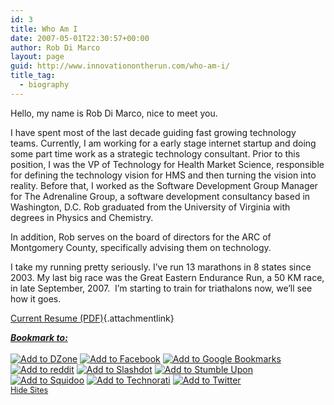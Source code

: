 ```yaml
---
id: 3
title: Who Am I
date: 2007-05-01T22:30:57+00:00
author: Rob Di Marco
layout: page
guid: http://www.innovationontherun.com/who-am-i/
title_tag:
  - biography
---
```

Hello, my name is Rob Di Marco, nice to meet you.

I have spent most of the last decade guiding fast growing technology teams. Currently, I am working for a early stage internet startup and doing some part time work as a strategic technology consultant. Prior to this position, I was the VP of Technology for Health Market Science, responsible for defining the technology vision for HMS and then turning the vision into reality. Before that, I worked as the Software Development Group Manager for The Adrenaline Group, a software development consultancy based in Washington, D.C. Rob graduated from the University of Virginia with degrees in Physics and Chemistry.

In addition, Rob serves on the board of directors for the ARC of Montgomery County, specifically advising them on technology.

I take my running pretty seriously. I&#8217;ve run 13 marathons in 8 states since 2003. My last big race was the Great Eastern Endurance Run, a 50 KM race, in late September, 2007.&nbsp; I&#8217;m starting to train for triathalons now, we&#8217;ll see how it goes.

[Current Resume (PDF)](http://www.innovationontherun.com/wp-content/uploads/2007/08/dimarcorobert.pdf){.attachmentlink}

<!-- Social Bookmarks BEGIN -->

<div class="social_bookmark">
  <a title="Click me to see the sites." href="#" onclick="$$('div.d3').each( function(e) { e.visualEffect('slide_down',{duration:2.5}) }); return false;"><strong><em>Bookmark to:</em></strong></a> <br /> 
  
  <div class="d3" style="overflow:hidden">
    <br /> <a onclick="window.open(this.href, '_blank', 'scrollbars=yes,menubar=no,height=600,width=750,resizable=yes,toolbar=no,location=no,status=no'); return false;" href="http://www.dzone.com/links/add.html?description=Who+Am+I&url=http%3A%2F%2Fwww.innovationontherun.com%2Fwho-am-i%2F&title=Who+Am+I" rel="nofollow" title="Add to&nbsp;DZone"><img class="social_img" src="http://www.innovationontherun.com/wp-content/plugins/social-bookmarks/images/dzone.png" title="Add to&nbsp;DZone" alt="Add to&nbsp;DZone" /></a> <a onclick="window.open(this.href, '_blank', 'scrollbars=yes,menubar=no,height=600,width=750,resizable=yes,toolbar=no,location=no,status=no'); return false;" href="http://www.facebook.com/sharer.php?u=http%3A%2F%2Fwww.innovationontherun.com%2Fwho-am-i%2F" rel="nofollow" title="Add to&nbsp;Facebook"><img class="social_img" src="http://www.innovationontherun.com/wp-content/plugins/social-bookmarks/images/facebook.png" title="Add to&nbsp;Facebook" alt="Add to&nbsp;Facebook" /></a> <a onclick="window.open(this.href, '_blank', 'scrollbars=yes,menubar=no,height=600,width=750,resizable=yes,toolbar=no,location=no,status=no'); return false;" href="http://www.google.com/bookmarks/mark?op=edit&output=popup&bkmk=http%3A%2F%2Fwww.innovationontherun.com%2Fwho-am-i%2F&title=Who+Am+I" rel="nofollow" title="Add to&nbsp;Google Bookmarks"><img class="social_img" src="http://www.innovationontherun.com/wp-content/plugins/social-bookmarks/images/google.png" title="Add to&nbsp;Google Bookmarks" alt="Add to&nbsp;Google Bookmarks" /></a> <a onclick="window.open(this.href, '_blank', 'scrollbars=yes,menubar=no,height=600,width=750,resizable=yes,toolbar=no,location=no,status=no'); return false;" href="http://reddit.com/submit?url=http%3A%2F%2Fwww.innovationontherun.com%2Fwho-am-i%2F&title=Who+Am+I" rel="nofollow" title="Add to&nbsp;reddit"><img class="social_img" src="http://www.innovationontherun.com/wp-content/plugins/social-bookmarks/images/reddit.png" title="Add to&nbsp;reddit" alt="Add to&nbsp;reddit" /></a> <a onclick="window.open(this.href, '_blank', 'scrollbars=yes,menubar=no,height=600,width=750,resizable=yes,toolbar=no,location=no,status=no'); return false;" href="http://slashdot.org/bookmark.pl?url=http%3A%2F%2Fwww.innovationontherun.com%2Fwho-am-i%2F&title=Who+Am+I" rel="nofollow" title="Add to&nbsp;Slashdot"><img class="social_img" src="http://www.innovationontherun.com/wp-content/plugins/social-bookmarks/images/slashdot.png" title="Add to&nbsp;Slashdot" alt="Add to&nbsp;Slashdot" /></a> <a onclick="window.open(this.href, '_blank', 'scrollbars=yes,menubar=no,height=600,width=750,resizable=yes,toolbar=no,location=no,status=no'); return false;" href="http://www.stumbleupon.com/submit?url=http%3A%2F%2Fwww.innovationontherun.com%2Fwho-am-i%2F&title=Who+Am+I" rel="nofollow" title="Add to&nbsp;Stumble Upon"><img class="social_img" src="http://www.innovationontherun.com/wp-content/plugins/social-bookmarks/images/stumbleupon.png" title="Add to&nbsp;Stumble Upon" alt="Add to&nbsp;Stumble Upon" /></a> <a onclick="window.open(this.href, '_blank', 'scrollbars=yes,menubar=no,height=600,width=750,resizable=yes,toolbar=no,location=no,status=no'); return false;" href="http://www.squidoo.com/lensmaster/bookmark?http%3A%2F%2Fwww.innovationontherun.com%2Fwho-am-i%2F" rel="nofollow" title="Add to&nbsp;Squidoo"><img class="social_img" src="http://www.innovationontherun.com/wp-content/plugins/social-bookmarks/images/squidoo.png" title="Add to&nbsp;Squidoo" alt="Add to&nbsp;Squidoo" /></a> <a onclick="window.open(this.href, '_blank', 'scrollbars=yes,menubar=no,height=600,width=750,resizable=yes,toolbar=no,location=no,status=no'); return false;" href="http://www.technorati.com/faves?add=http%3A%2F%2Fwww.innovationontherun.com%2Fwho-am-i%2F" rel="nofollow" title="Add to&nbsp;Technorati"><img class="social_img" src="http://www.innovationontherun.com/wp-content/plugins/social-bookmarks/images/technorati.png" title="Add to&nbsp;Technorati" alt="Add to&nbsp;Technorati" /></a> <a onclick="window.open(this.href, '_blank', 'scrollbars=yes,menubar=no,height=600,width=750,resizable=yes,toolbar=no,location=no,status=no'); return false;" href="http://twitter.com/home/?status=Check+out+Who+Am+I+@+http%3A%2F%2Fwww.innovationontherun.com%2Fwho-am-i%2F" rel="nofollow" title="Add to&nbsp;Twitter"><img class="social_img" src="http://www.innovationontherun.com/wp-content/plugins/social-bookmarks/images/twitter.png" title="Add to&nbsp;Twitter" alt="Add to&nbsp;Twitter" /></a> <br /> <a style="font-size:90%;text-align: right; " title="Click me to hide the sites." href="#" onclick="$$('div.d3').each( function(e) { e.visualEffect('slide_up',{duration:0.5}) }); return false;">Hide Sites</a>
  </div>
</div>

<!-- Social Bookmarks END -->